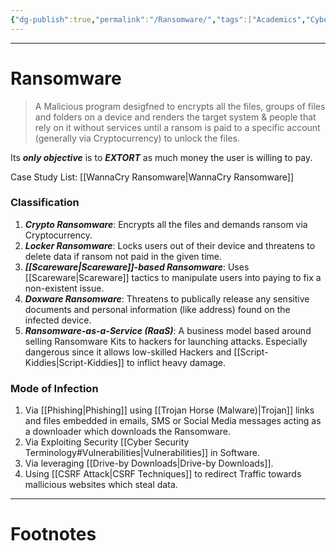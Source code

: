 ```yaml
---
{"dg-publish":true,"permalink":"/Ransomware/","tags":["Academics","CyberSec","EthHack"]}
---
```



---
# Ransomware
> A Malicious program desigfned to encrypts all the files, groups of files and folders on a device and renders the target system & people that rely on it without services until a ransom is paid to a specific account (generally via Cryptocurrency) to unlock the files.

Its ***only objective*** is to ***EXTORT*** as much money the user is willing to pay.

Case Study List: 
[[WannaCry Ransomware\|WannaCry Ransomware]]

### Classification
1. ***Crypto Ransomware***: Encrypts all the files and demands ransom via Cryptocurrency.
2. ***Locker Ransomware***: Locks users out of their device and threatens to delete data if ransom not paid in the given time.
3. ***[[Scareware\|Scareware]]-based Ransomware***: Uses [[Scareware\|Scareware]] tactics to manipulate users into paying to fix a non-existent issue.
4. ***Doxware Ransomware***: Threatens to publically release any sensitive documents and personal information (like address) found on the infected device.
5. ***Ransomware-as-a-Service (RaaS)***: A business model based around selling Ransomware Kits to hackers for launching attacks. Especially dangerous since it allows low-skilled Hackers and [[Script-Kiddies\|Script-Kiddies]] to inflict heavy damage.

### Mode of Infection
1. Via [[Phishing\|Phishing]] using [[Trojan Horse (Malware)\|Trojan]] links and files embedded in emails, SMS or Social Media messages acting as a downloader which downloads the Ransomware.
2. Via Exploiting Security [[Cyber Security Terminology#Vulnerabilities\|Vulnerabilities]] in Software.
3. Via leveraging [[Drive-by Downloads\|Drive-by Downloads]].
4. Using [[CSRF Attack\|CSRF Techniques]] to redirect Traffic towards mallicious websites which steal data.

---
# Footnotes
